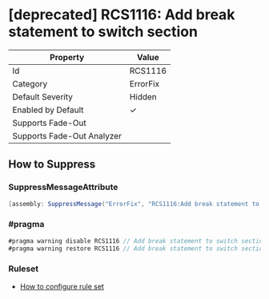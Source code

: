 # \[deprecated\] RCS1116: Add break statement to switch section

| Property | Value |
| -------- | ----- |
| Id | RCS1116 |
| Category | ErrorFix |
| Default Severity | Hidden |
| Enabled by Default | &#x2713; |
| Supports Fade\-Out |  |
| Supports Fade\-Out Analyzer |  |

## How to Suppress

### SuppressMessageAttribute

```csharp
[assembly: SuppressMessage("ErrorFix", "RCS1116:Add break statement to switch section.", Justification = "<Pending>")]
```

### \#pragma

```csharp
#pragma warning disable RCS1116 // Add break statement to switch section.
#pragma warning restore RCS1116 // Add break statement to switch section.
```

### Ruleset

* [How to configure rule set](../HowToConfigureAnalyzers.md)
